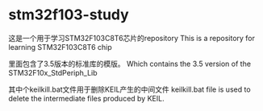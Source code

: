# stm32f103-study
这是一个用于学习STM32F103C8T6芯片的repository
This is a repository for learning STM32F103C8T6 chip

里面包含了3.5版本的标准库的模版。
Which contains the 3.5 version of the STM32F10x_StdPeriph_Lib

其中个keilkill.bat文件用于删除KEIL产生的中间文件
keilkill.bat file is used to delete the intermediate files produced by KEIL.


